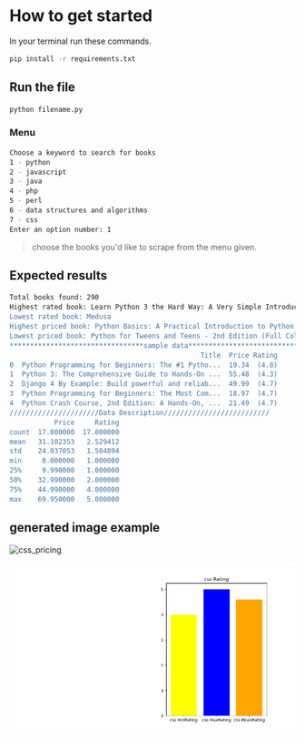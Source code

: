 # How to get started

In your terminal run these commands.

```bash
pip install -r requirements.txt
```

## Run the file

```bash
python filename.py
```

### Menu

```bash
Choose a keyword to search for books
1 - python
2 - javascript
3 - java
4 - php
5 - perl
6 - data structures and algorithms
7 - css
Enter an option number: 1
```

> choose the books you'd like to scrape from the menu given.

## Expected results

```bash
Total books found: 290
Highest rated book: Learn Python 3 the Hard Way: A Very Simple Introduction to the Terrifyingly Beautiful World of Computers and Code (Zed Shaw's Hard Way Series)
Lowest rated book: Medusa
Highest priced book: Python Basics: A Practical Introduction to Python 3
Lowest priced book: Python for Tweens and Teens - 2nd Edition (Full Color Version): Learn Computational and Algorithmic Thinking
*********************************sample data*****************************
                                               Title  Price Rating
0  Python Programming for Beginners: The #1 Pytho...  19.34  (4.8)
1  Python 3: The Comprehensive Guide to Hands-On ...  55.48  (4.3)
2  Django 4 By Example: Build powerful and reliab...  49.99  (4.7)
3  Python Programming for Beginners: The Most Com...  18.97  (4.7)
4  Python Crash Course, 2nd Edition: A Hands-On, ...  21.49  (4.7)
//////////////////////Data Description//////////////////////////
           Price     Rating
count  17.000000  17.000000
mean   31.102353   2.529412
std    24.037053   1.504894
min     0.000000   1.000000
25%     9.990000   1.000000
50%    32.990000   2.000000
75%    44.990000   4.000000
max    69.950000   5.000000
```

## generated image example

<!-- use the css_books_plot.png from this current folder -->

![css_pricing](css_pricing.png)

![css_rating](css_rating.png)
